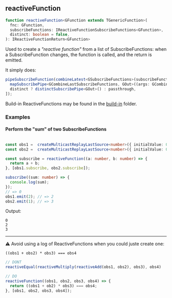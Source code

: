 ## reactiveFunction

```ts
function reactiveFunction<GFunction extends TGenericFunction>(
  fnc: GFunction,
  subscribeFunctions: IReactiveFunctionSubscribeFunctions<GFunction>,
  distinct: boolean = false,
): IReactiveFunctionReturn<GFunction>
```

Used to create a *"reactive function"* from a list of SubscribeFunctions: when a SubscribeFunction changes,
the function is called, and the return is emitted.


It simply does:

```ts
pipeSubscribeFunction(combineLatest<GSubscribeFunctions>(subscribeFunctions), [
  mapSubscribePipe<GCombineLastSubscribeFunctions, GOut>((args: GCombineLastSubscribeFunctions) => fnc(...(args as any))),
  distinct ? distinctSubscribePipe<GOut>() : passthrough,
]);
```

Build-in ReactiveFunctions may be found in the [build-in](./built-in) folder.


### Examples

#### Perform the "sum" of two SubscribeFunctions

```ts

const obs1 =  createMulticastReplayLastSource<number>({ initialValue: 0 });
const obs2 =  createMulticastReplayLastSource<number>({ initialValue: 0 });

const subscribe = reactiveFunction((a: number, b: number) => {
  return a + b;
}, [obs1.subscribe, obs2.subscribe]);

subscribe((sum: number) => {
  console.log(sum);
});
// => 0
obs1.emit(2); // => 2
obs2.emit(1); // => 3

```

Output:

```text
0
2
3
```

---

⚠️ Avoid using a log of ReactiveFunctions when you could juste create one:

```text
((obs1 + obs2) * obs3) === obs4
```

```ts
// DONT
reactiveEqual(reactiveMultiply(reactiveAdd(obs1, obs2), obs3), obs4)

// DO
reactiveFunction((obs1, obs2, obs3, obs4) => {
  return ((obs1 + ob2) * obs3) === obs4;
}, [obs1, obs2, obs3, obs4]);

```
